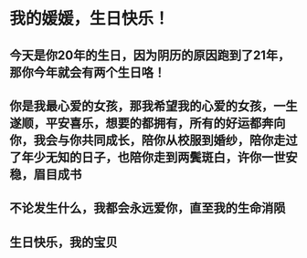# 我的媛媛，生日快乐！

## 今天是你20年的生日，因为阴历的原因跑到了21年，那你今年就会有两个生日咯！

## 你是我最心爱的女孩，那我希望我的心爱的女孩，一生遂顺，平安喜乐，想要的都拥有，所有的好运都奔向你，我会与你共同成长，陪你从校服到婚纱，陪你走过了年少无知的日子，也陪你走到两鬓斑白，许你一世安稳，眉目成书

## 不论发生什么，我都会永远爱你，直至我的生命消陨

## 生日快乐，我的宝贝